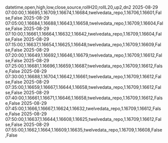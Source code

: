 datetime,open,high,low,close,source,rollH20,rollL20,up2,dn2
2025-08-29 07:00:00,1.16695,1.16709,1.16674,1.16684,twelvedata_repo,1.16706,1.16601,False,False
2025-08-29 07:05:00,1.16684,1.16688,1.16643,1.16658,twelvedata_repo,1.16709,1.16604,False,False
2025-08-29 07:10:00,1.16661,1.16664,1.16632,1.16642,twelvedata_repo,1.16709,1.16604,False,False
2025-08-29 07:15:00,1.16637,1.16654,1.16625,1.16648,twelvedata_repo,1.16709,1.16609,False,False
2025-08-29 07:20:00,1.16649,1.16692,1.16646,1.16679,twelvedata_repo,1.16709,1.16612,False,False
2025-08-29 07:25:00,1.16681,1.16696,1.16659,1.16687,twelvedata_repo,1.16709,1.16612,False,False
2025-08-29 07:30:00,1.16688,1.16704,1.16642,1.16661,twelvedata_repo,1.16709,1.16612,False,False
2025-08-29 07:35:00,1.16659,1.16667,1.16644,1.16658,twelvedata_repo,1.16709,1.16612,False,False
2025-08-29 07:40:00,1.16661,1.16671,1.16646,1.16658,twelvedata_repo,1.16709,1.16612,False,False
2025-08-29 07:45:00,1.1666,1.16667,1.16624,1.16632,twelvedata_repo,1.16709,1.16612,False,False
2025-08-29 07:50:00,1.16637,1.16644,1.16608,1.16625,twelvedata_repo,1.16709,1.16612,False,False
2025-08-29 07:55:00,1.1662,1.1664,1.16609,1.16635,twelvedata_repo,1.16709,1.16608,False,False
